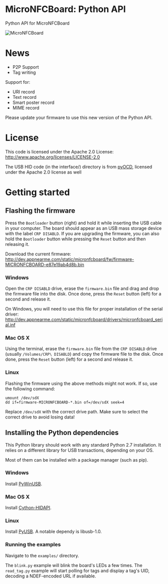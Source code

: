 # MicroNFCBoard: Python API
Python API for MicroNFCBoard

![MicroNFCBoard][micronfcboard]

# News

* P2P Support
* Tag writing

Support for:

* URI record
* Text record
* Smart poster record
* MIME record

Please update your firmware to use this new version of the Python API.

# License
This code is licensed under the Apache 2.0 License:
http://www.apache.org/licenses/LICENSE-2.0

The USB HID code (in the interface/) directory is from [pyOCD](https://github.com/mbedmicro/pyOCD), licensed under the Apache 2.0 license as well

# Getting started

## Flashing the firmware

Press the ```Bootloader``` button (right) and hold it while inserting the USB cable in your computer. The board should appear as an USB mass storage device with the label ```CRP DISABLD```. If you are upgrading the firmware, you can also hold the ```Bootloader``` button while pressing the ```Reset``` button and then releasing it.

Download the current firmware: http://dev.appnearme.com/static/micronfcboard/fw/firmware-MICRONFCBOARD-e87e19ab4d8b.bin

### Windows
Open the ```CRP DISABLD``` drive, erase the ```firmware.bin``` file and drag and drop the firmware file into the disk. Once done, press the ```Reset``` button (left) for a second and release it.

On Windows, you will need to use this file for proper installation of the serial driver:
http://dev.appnearme.com/static/micronfcboard/drivers/micronfcboard_serial.inf

### Mac OS X
Using the terminal, erase the ```firmware.bin``` file from the ```CRP DISABLD``` drive (usually ```/Volumes/CRP\ DISABLD```) and copy the firmware file to the disk. Once done, press the ```Reset``` button (left) for a second and release it.

### Linux
Flashing the firmware using the above methods might not work. If so, use the following command:
```shell
umount /dev/sdX
dd if=firmware-MICRONFCBOARD-*.bin of=/dev/sdX seek=4
```
Replace ```/dev/sdX``` with the correct drive path. Make sure to select the correct drive to avoid losing data!

## Installing the Python dependencies

This Python library should work with any standard Python 2.7 installation.
It relies on a different library for USB transactions, depending on your OS.

Most of them can be installed with a package manager (such as pip).

### Windows
Install [PyWinUSB](https://github.com/rene-aguirre/pywinusb).

### Mac OS X
Install [Cython-HIDAPI](https://github.com/gbishop/cython-hidapi).

### Linux
Install [PyUSB](https://github.com/walac/pyusb). 
A notable dependy is libusb-1.0.

### Running the examples
Navigate to the ```examples/``` directory.

The ```blink.py``` example will blink the board's LEDs a few times.
The ```read_tag.py``` example will start polling for tags and display a tag's UID, decoding a NDEF-encoded URL if available.

[MicroNFCBoard]: http://appnearme.github.io/micronfcboard/doc/img/micronfcboard-small.png

